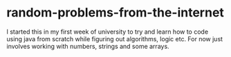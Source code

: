 # random-problems-from-the-internet

I started this in my first week of university to try and learn how to code using java from scratch while figuring out algorithms, logic etc. 
For now just involves working with numbers, strings and some arrays.
